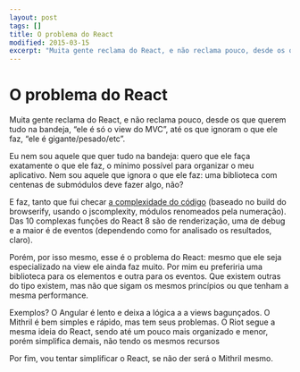 ```yaml
---
layout: post
tags: []
title: O problema do React
modified: 2015-03-15
excerpt: "Muita gente reclama do React, e não reclama pouco, desde os que querem tudo na bandeja, “ele é só o view do MVC”, até os que ignoram o que ele faz, “ele é gigante/pesado/etc”."
---
```


O problema do React
===================

Muita gente reclama do React, e não reclama pouco, desde os que querem
tudo na bandeja, “ele é só o view do MVC”, até os que ignoram o que ele
faz, “ele é gigante/pesado/etc”.

Eu nem sou aquele que quer tudo na bandeja: quero que ele faça
exatamente o que ele faz, o mínimo possível para organizar o meu
aplicativo. Nem sou aquele que ignora o que ele faz: uma biblioteca com
centenas de submódulos deve fazer algo, não?

E faz, tanto que fui checar [a complexidade do
código](https://docs.google.com/spreadsheets/d/1UtDcrCXGUxXqz8iiFMlRVOez9UGgN93_JIWK_Na5m2U/edit)
(baseado no build do browserify, usando o jscomplexity, módulos
renomeados pela numeração). Das 10 complexas funções do React 8 são de
renderização, uma de debug e a maior é de eventos (dependendo como for
analisado os resultados, claro).

Porém, por isso mesmo, esse é o problema do React: mesmo que ele seja
especializado na view ele ainda faz muito. Por mim eu preferiria uma
biblioteca para os elementos e outra para os eventos. Que existem outras
do tipo existem, mas não que sigam os mesmos princípios ou que tenham a
mesma performance.

Exemplos? O Angular é lento e deixa a lógica a a views bagunçados. O
Mithril é bem simples e rápido, mas tem seus problemas. O Riot segue a
mesma ideia do React, sendo até um pouco mais organizado e menor, porém
simplifica demais, não tendo os mesmos recursos

Por fim, vou tentar simplificar o React, se não der será o Mithril
mesmo.


